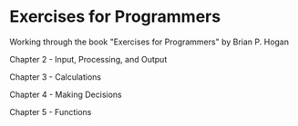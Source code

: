 # Exercises for Programmers
Working through the book "Exercises for Programmers" by Brian P. Hogan

Chapter 2 - Input, Processing, and Output

Chapter 3 - Calculations

Chapter 4 - Making Decisions

Chapter 5 - Functions

